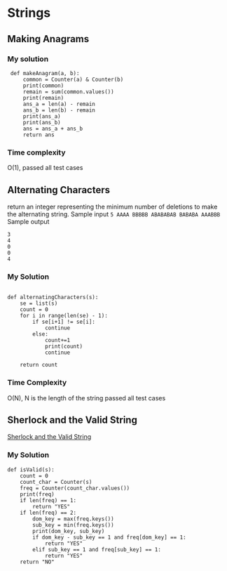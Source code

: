 # Strings

## Making Anagrams


### My solution
```
 def makeAnagram(a, b):
     common = Counter(a) & Counter(b)
     print(common)
     remain = sum(common.values())
     print(remain)
     ans_a = len(a) - remain
     ans_b = len(b) - remain
     print(ans_a)
     print(ans_b)
     ans = ans_a + ans_b
     return ans
```  
### Time complexity
O(1), passed all test cases


## Alternating Characters
 return an integer representing the minimum number of deletions to make the alternating string.
Sample input
``
5
AAAA
BBBBB
ABABABAB
BABABA
AAABBB
``
Sample output
```
3
4
0
0
4
```
### My Solution
````

def alternatingCharacters(s):
    se = list(s)
    count = 0
    for i in range(len(se) - 1):
        if se[i+1] != se[i]:
            continue
        else:
            count+=1
            print(count)
            continue
    
    return count
````

### Time Complexity
O(N), N is the length of the string
passed all test cases


## Sherlock and the Valid String
[Sherlock and the Valid String](https://www.hackerrank.com/challenges/sherlock-and-valid-string/problem?h_l=interview&playlist_slugs%5B%5D=interview-preparation-kit&playlist_slugs%5B%5D=strings&h_r=next-challenge&h_v=zen)

### My Solution

```
def isValid(s):
    count = 0
    count_char = Counter(s)
    freq = Counter(count_char.values())
    print(freq)
    if len(freq) == 1:
        return "YES"
    if len(freq) == 2:
        dom_key = max(freq.keys())
        sub_key = min(freq.keys())
        print(dom_key, sub_key)
        if dom_key - sub_key == 1 and freq[dom_key] == 1:
            return "YES"
        elif sub_key == 1 and freq[sub_key] == 1: 
            return "YES"
    return "NO"

```
